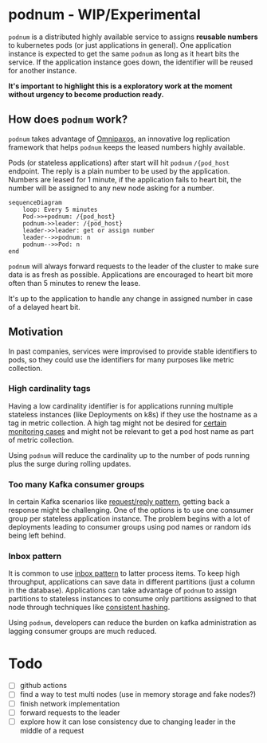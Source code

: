 # podnum - WIP/Experimental

`podnum` is a distributed highly available service to assigns **reusable numbers** to kubernetes pods (or just applications in general). One application instance is expected to get the same `podnum` as long as it heart bits the service. If the application instance goes down, the identifier will be reused for another instance.

**It's important to highlight this is a exploratory work at the moment without urgency to become production ready.** 

## How does `podnum` work?

`podnum` takes advantage of [Omnipaxos](https://omnipaxos.com/), an innovative log replication framework that helps `podnum` keeps the leased numbers highly available.

Pods (or stateless applications) after start will hit `podnum` `/{pod_host` endpoint. The reply is a plain number to be used by the application. Numbers are leased for 1 minute, if the application fails to heart bit, the number will be assigned to any new node asking for a number.
```mermaid
sequenceDiagram
    loop: Every 5 minutes
    Pod->>+podnum: /{pod_host}
    podnum->>leader: /{pod_host}
    leader->>leader: get or assign number
    leader-->>podnum: n
    podnum-->>Pod: n
end
```

`podnum` will always forward requests to the leader of the cluster to make sure data is as fresh as possible. Applications are encouraged to heart bit more often than 5 minutes to renew the lease.

It's up to the application to handle any change in assigned number in case of a delayed heart bit.

## Motivation

In past companies, services were improvised to provide stable identifiers to pods, so they could use the identifiers for many purposes like metric collection.

### High cardinality tags
Having a low cardinality identifier is for applications running multiple stateless instances (like Deployments on k8s) if they use the hostname as a tag in metric collection. A high tag might not be desired for [certain monitoring cases](https://grafana.com/blog/2022/10/20/how-to-manage-high-cardinality-metrics-in-prometheus-and-kubernetes/) and might not be relevant to get a pod host name as part of metric collection.

Using `podnum` will reduce the cardinality up to the number of pods running plus the surge during rolling updates.

### Too many Kafka consumer groups
In certain Kafka scenarios like [request/reply pattern](https://bvn13.medium.com/request-reply-pattern-using-apache-kafka-or-how-not-to-loose-your-data-b30180918c55), getting back a response might be challenging. One of the options is to use one consumer group per stateless application instance. The problem begins with a lot of deployments leading to consumer groups using pod names or random ids being left behind.

### Inbox pattern
It is common to use [inbox pattern](https://softwaremill.com/microservices-101/#inbox-pattern) to latter process items. To keep high throughput, applications can save data in different partitions (just a column in the database). Applications can take advantage of `podnum` to assign partitions to stateless instances to consume only partitions assigned to that node through techniques like [consistent hashing](http://highscalability.com/blog/2023/2/22/consistent-hashing-algorithm.html#:~:text=Consistent%20hashing%20is%20a%20distributed,of%20nodes%20changes%20%5B4%5D).  

Using `podnum`, developers can reduce the burden on kafka administration as lagging consumer groups are much reduced.

# Todo
- [ ] github actions
- [ ] find a way to test multi nodes (use in memory storage and fake nodes?)
- [ ] finish network implementation
- [ ] forward requests to the leader
- [ ] explore how it can lose consistency due to changing leader in the middle of a request